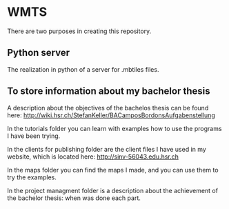WMTS
====

There are two purposes in creating this repository.

## Python server

The realization in python of a server for .mbtiles files.


## To store information about my bachelor thesis

A description about the objectives of the bachelos thesis can be found here: http://wiki.hsr.ch/StefanKeller/BACamposBordonsAufgabenstellung

In the tutorials folder you can learn with examples how to use the programs I have been trying.

In the clients for publishing folder are the client files I have used in my website, which is located here: http://sinv-56043.edu.hsr.ch

In the maps folder you can find the maps I made, and you can use them to try the examples.

In the project managment folder is a description about the achievement of the bachelor thesis: when was done each part.

